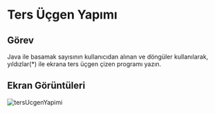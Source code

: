 # Ters Üçgen Yapımı

## Görev

Java ile basamak sayısının kullanıcıdan alınan ve döngüler kullanılarak, yıldızlar(*) ile ekrana ters üçgen çizen programı yazın.

## Ekran Görüntüleri
![tersUcgenYapimi](https://github.com/yusufcandmrz/java101-tasks/assets/93606208/2e98fb50-508f-47cf-b8a7-8f66a5cd9b70)
